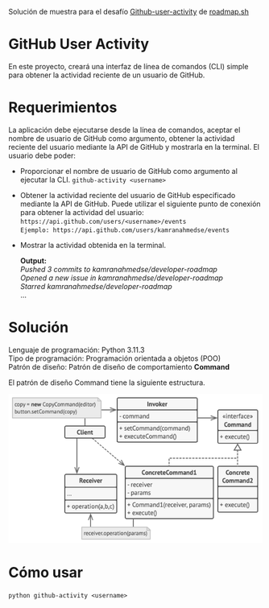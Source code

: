 Solución de muestra para el desafío [Github-user-activity](https://roadmap.sh/projects/github-user-activity) de [roadmap.sh](https://roadmap.sh)

# GitHub User Activity
En este proyecto, creará una interfaz de línea de comandos (CLI) simple para obtener la actividad reciente de un usuario de GitHub.

# Requerimientos
La aplicación debe ejecutarse desde la línea de comandos, aceptar el nombre de usuario de GitHub como argumento, obtener la actividad reciente del usuario mediante la API de GitHub y mostrarla en la terminal. El usuario debe poder:

- Proporcionar el nombre de usuario de GitHub como argumento al ejecutar la CLI.
`github-activity <username>`

- Obtener la actividad reciente del usuario de GitHub especificado mediante la API de GitHub. Puede utilizar el siguiente punto de conexión para obtener la actividad del usuario:  
`https://api.github.com/users/<username>/events`  
`Ejemplo: https://api.github.com/users/kamranahmedse/events`

- Mostrar la actividad obtenida en la terminal.  

	**Output:**  
	*Pushed 3 commits to kamranahmedse/developer-roadmap  
	Opened a new issue in kamranahmedse/developer-roadmap  
	Starred kamranahmedse/developer-roadmap*  
	...

# Solución
Lenguaje de programación: Python 3.11.3  
Tipo de programación: Programación orientada a objetos (POO)  
Patrón de diseño: Patrón de diseño de comportamiento **Command**  

El patrón de diseño Command tiene la siguiente estructura.

![image](https://github.com/LW-Homeless/roadmap/blob/main/backend/GitHub-User-Activity/structure.png)


# Cómo usar
`python github-activity <username>`
